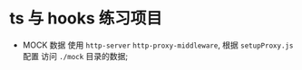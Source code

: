 # ts 与 hooks 练习项目

- MOCK 数据
  使用 `http-server` `http-proxy-middleware`, 根据 `setupProxy.js` 配置 访问 `./mock` 目录的数据;
